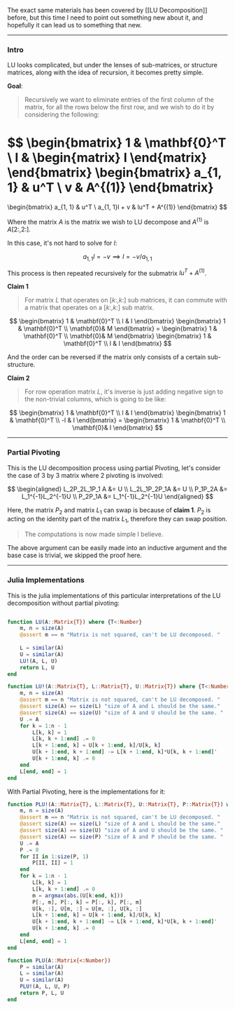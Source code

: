 The exact same materials has been covered by [[LU Decomposition]] before, but this time I need to point out something new about it, and hopefully it can lead us to something that new. 

---

### **Intro**

LU looks complicated, but under the lenses of sub-matrices, or structure matrices, along with the idea of recursion, it becomes pretty simple. 

**Goal**: 

> Recursively we want to eliminate entries of the first column of the matrix, for all the rows below the first row, and we wish to do it by considering the following: 

$$
\begin{bmatrix}
    1 & \mathbf{0}^T
    \\
    l & 
    \begin{matrix}
        I
    \end{matrix}
\end{bmatrix}
\begin{bmatrix}
    a_{1, 1} & u^T
    \\
    v & A^{(1)}
\end{bmatrix}
=
\begin{bmatrix}
    a_{1, 1} & u^T 
    \\
    a_{1, 1}l + v & lu^T + A^{(1)}
\end{bmatrix}
$$

Where the matrix $A$ is the matrix we wish to LU decompose and $A^{(1)}$ is $A[2:, 2:]$. 

In this case, it's not hard to solve for $l$: 

$$
a_{1, 1}l = -v\implies l = -v/a_{1,1}
$$

This process is then repeated recursively for the submatrix $lu^T +A^{(1)}$. 

**Claim 1**

> For matrix $L$ that operates on $[k:, k:]$ sub matrices, it can commute with a matrix that operates on a $[k:, k:]$ sub matrix. 

$$
\begin{bmatrix}
    1 & \mathbf{0}^T
    \\
    l & I
\end{bmatrix} \begin{bmatrix}
    1 & \mathbf{0}^T
    \\
    \mathbf{0}& M
\end{bmatrix} = 
\begin{bmatrix}
    1 & \mathbf{0}^T
    \\
    \mathbf{0}& M
\end{bmatrix}
\begin{bmatrix}
    1 & \mathbf{0}^T
    \\
    l & I
\end{bmatrix}
$$

And the order can be reversed if the matrix only consists of a certain sub-structure. 

**Claim 2**

> For row operation matrix $L$, it's inverse is just adding negative sign to the non-trivial columns, which is going to be like: 

$$
\begin{bmatrix}
    1 & \mathbf{0}^T
    \\
    l & I
\end{bmatrix}
\begin{bmatrix}
    1 & \mathbf{0}^T
    \\
    -l & I
\end{bmatrix} = 
\begin{bmatrix}
    1 & \mathbf{0}^T
    \\
    \mathbf{0}& I
\end{bmatrix}
$$


---
### **Partial Pivoting**

This is the LU decomposition process using partial Pivoting, let's consider the case of 3 by 3 matrix where 2 pivoting is involved: 

$$
\begin{aligned}
    L_2P_2L_1P_1 A &= U
    \\
    L_2L_1P_2P_1A &= U
    \\
    P_1P_2A &= L_1^{-1}L_2^{-1}U
    \\
    P_2P_1A &= L_1^{-1}L_2^{-1}U
\end{aligned}
$$


Here, the matrix $P_2$ and matrix $L_1$ can swap is because of **claim 1**.  $P_2$ is acting on the identity part of the matrix $L_1$, therefore they can swap position. 


> The computations is now made simple I believe. 

The above argument can be easily made into an inductive argument and the base case is trivial, we skipped the proof here. 

---
### **Julia Implementations**

This is the julia implementations of this particular interpretations of the LU decomposition without partial pivoting: 

```julia

function LU(A::Matrix{T}) where {T<:Number}
    m, n = size(A)
    @assert m == n "Matrix is not squared, can't be LU decomposed. "
    
    L = similar(A)
    U = similar(A)
    LU!(A, L, U)
    return L, U
end

function LU!(A::Matrix{T}, L::Matrix{T}, U::Matrix{T}) where {T<:Number}
    m, n = size(A)
    @assert m == n "Matrix is not squared, can't be LU decomposed. "
    @assert size(A) == size(L) "size of A and L should be the same."
    @assert size(A) == size(U) "size of A and U should be the same. "
    U .= A
    for k = 1:n - 1
        L[k, k] = 1
        L[k, k + 1:end] .= 0
        L[k + 1:end, k] = U[k + 1:end, k]/U[k, k]
        U[k + 1:end, k + 1:end] -= L[k + 1:end, k]*U[k, k + 1:end]'
        U[k + 1:end, k] .= 0
    end
    L[end, end] = 1
end
```

With Partial Pivoting, here is the implementations for it: 

```julia
function PLU!(A::Matrix{T}, L::Matrix{T}, U::Matrix{T}, P::Matrix{T}) where {T<:Number}
    m, n = size(A)
    @assert m == n "Matrix is not squared, can't be LU decomposed. "
    @assert size(A) == size(L) "size of A and L should be the same."
    @assert size(A) == size(U) "size of A and U should be the same. "
    @assert size(A) == size(P) "size of A and P should be the same. "
    U .= A
    P .= 0
    for II in 1:size(P, 1)
        P[II, II] = 1
    end
    for k = 1:n - 1
        L[k, k] = 1
        L[k, k + 1:end] .= 0
        m = argmax(abs.(U[k:end, k]))
        P[:, m], P[:, k] = P[:, k], P[:, m]
        U[k, :], U[m, :] = U[m, :], U[k, :]
        L[k + 1:end, k] = U[k + 1:end, k]/U[k, k]
        U[k + 1:end, k + 1:end] -= L[k + 1:end, k]*U[k, k + 1:end]'
        U[k + 1:end, k] .= 0
    end
    L[end, end] = 1
end

function PLU(A::Matrix{<:Number})
    P = similar(A)
    L = similar(A)
    U = similar(A)
    PLU!(A, L, U, P)
    return P, L, U
end

```